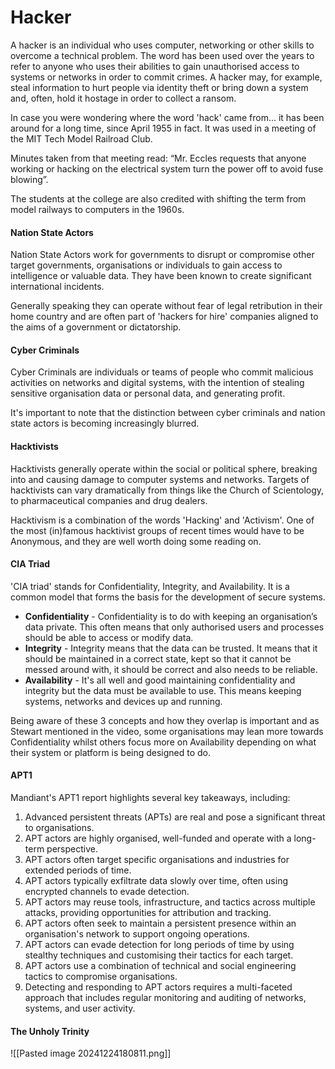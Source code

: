 # Hacker

A hacker is an individual who uses computer, networking or other skills to overcome a technical problem. The word has been used over the years to refer to anyone who uses their abilities to gain unauthorised access to systems or networks in order to commit crimes. A hacker may, for example, steal information to hurt people via identity theft or bring down a system and, often, hold it hostage in order to collect a ransom.  
  
In case you were wondering where the word 'hack' came from... it has been around for a long time, since April 1955 in fact. It was used in a meeting of the MIT Tech Model Railroad Club.  
  
Minutes taken from that meeting read: “Mr. Eccles requests that anyone working or hacking on the electrical system turn the power off to avoid fuse blowing”.  
  
The students at the college are also credited with shifting the term from model railways to computers in the 1960s.

#### Nation State Actors

Nation State Actors work for governments to disrupt or compromise other target governments, organisations or individuals to gain access to intelligence or valuable data. They have been known to create significant international incidents.  
  
Generally speaking they can operate without fear of legal retribution in their home country and are often part of 'hackers for hire' companies aligned to the aims of a government or dictatorship.

#### Cyber Criminals

Cyber Criminals are individuals or teams of people who commit malicious activities on networks and digital systems, with the intention of stealing sensitive organisation data or personal data, and generating profit.  
  
It's important to note that the distinction between cyber criminals and nation state actors is becoming increasingly blurred.

#### Hacktivists

Hacktivists generally operate within the social or political sphere, breaking into and causing damage to computer systems and networks. Targets of hacktivists can vary dramatically from things like the Church of Scientology, to pharmaceutical companies and drug dealers.  
  
Hacktivism is a combination of the words 'Hacking' and 'Activism'. One of the most (in)famous hacktivist groups of recent times would have to be Anonymous, and they are well worth doing some reading on.

#### CIA Triad

'CIA triad' stands for Confidentiality, Integrity, and Availability. It is a common model that forms the basis for the development of secure systems.  
  

- **Confidentiality** - Confidentiality is to do with keeping an organisation’s data private. This often means that only authorised users and processes should be able to access or modify data.
- **Integrity** - Integrity means that the data can be trusted. It means that it should be maintained in a correct state, kept so that it cannot be messed around with, it should be correct and also needs to be reliable.
- **Availability** - It's all well and good maintaining confidentiality and integrity but the data must be available to use. This means keeping systems, networks and devices up and running.

Being aware of these 3 concepts and how they overlap is important and as Stewart mentioned in the video, some organisations may lean more towards Confidentiality whilst others focus more on Availability depending on what their system or platform is being designed to do.

#### APT1

Mandiant's APT1 report highlights several key takeaways, including:  
  
1. Advanced persistent threats (APTs) are real and pose a significant threat to organisations.
2. APT actors are highly organised, well-funded and operate with a long-term perspective.
3. APT actors often target specific organisations and industries for extended periods of time.
4. APT actors typically exfiltrate data slowly over time, often using encrypted channels to evade detection.
5. APT actors may reuse tools, infrastructure, and tactics across multiple attacks, providing opportunities for attribution and tracking.
6. APT actors often seek to maintain a persistent presence within an organisation's network to support ongoing operations.
7. APT actors can evade detection for long periods of time by using stealthy techniques and customising their tactics for each target.
8. APT actors use a combination of technical and social engineering tactics to compromise organisations.
9. Detecting and responding to APT actors requires a multi-faceted approach that includes regular monitoring and auditing of networks, systems, and user activity.

#### The Unholy Trinity

![[Pasted image 20241224180811.png]]